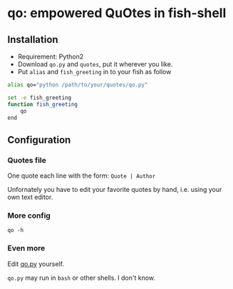 qo: empowered QuOtes in fish-shell
==================================

## Installation

- Requirement: Python2
- Download `qo.py` and `quotes`, put it wherever you like.
- Put `alias` and `fish_greeting` in to your fish as follow

```bash
alias qo="python /path/to/your/quotes/qo.py"

set -e fish_greeting
function fish_greeting
    qo
end
```

## Configuration

### Quotes file

One quote each line with the form: `Quote | Author`

Unfornately you have to edit your favorite quotes by hand, i.e. using your own text editor.

### More config

```
qo -h
```

### Even more

Edit [qo.py](qo.py) yourself.

`qo.py` may run in `bash` or other shells. I don't know.
